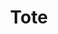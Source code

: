---
title: Tote
date: 
draft: false

# descripcion
description : Conjunto de aros y dije de plata con cristal

materials: Plata 925

color: Plateado y cristal

dimensions: 0,8cm x 1,3cm (dije) - 0,8cm x 1,8cm (aros)

code: 06-18-0395

type: "Conjuntos"

categories: []

price: $4.160,00

price_eftvo: $3.540,00

# Images
# first image will be shown in the product page
images:
  # - image: "images/path_to_image"
  # La ubicacion de las imagenes es imagenes/Conjuntos/Conjuntos.Aros y Dije/06-18-0395-tote
  - image: "./images/conjuntos/aros_y_dije/06-18-0395-redondo-cristal-colgante_a.JPG"
  - image: "./images/conjuntos/aros_y_dije/06-18-0395-redondo-cristal-colgante_b.JPG"
---